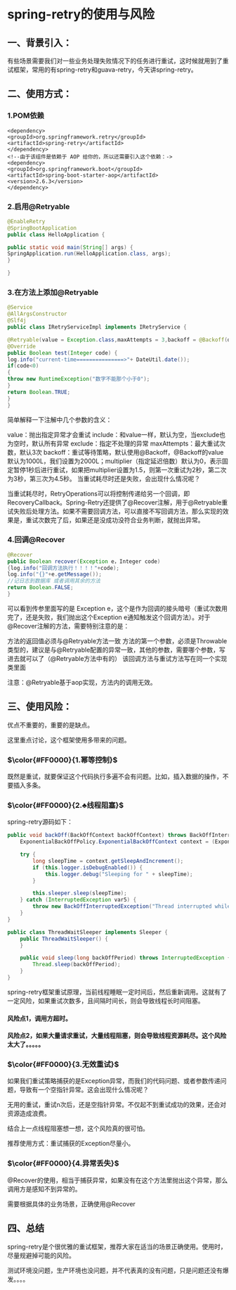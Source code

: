 # spring-retry的使用与风险



## 一、背景引入：
有些场景需要我们对一些业务处理失败情况下的任务进行重试，这时候就用到了重试框架，常用的有spring-retry和guava-retry，今天讲spring-retry。

## 二、使用方式：
### 1.POM依赖
```
<dependency>
<groupId>org.springframework.retry</groupId>
<artifactId>spring-retry</artifactId>
</dependency>
<!--由于该组件是依赖于 AOP 给你的，所以还需要引入这个依赖：->
<dependency>
<groupId>org.springframework.boot</groupId>
<artifactId>spring-boot-starter-aop</artifactId>
<version>2.6.3</version>
</dependency>
```


### 2.启用@Retryable
```java
@EnableRetry
@SpringBootApplication
public class HelloApplication {

public static void main(String[] args) {
SpringApplication.run(HelloApplication.class, args);
}

}
```


### 3.在方法上添加@Retryable
```java
@Service
@AllArgsConstructor
@Slf4j
public class IRetryServiceImpl implements IRetryService {

@Retryable(value = Exception.class,maxAttempts = 3,backoff = @Backoff(delay = 3600,multiplier = 1.5))
@Override
public Boolean test(Integer code) {
log.info("current-time===============>"+ DateUtil.date());
if(code<0)
{
throw new RuntimeException("数字不能那个小于0");
}
return Boolean.TRUE;
}
}
```


简单解释一下注解中几个参数的含义：

value：抛出指定异常才会重试
include：和value一样，默认为空，当exclude也为空时，默认所有异常
exclude：指定不处理的异常
maxAttempts：最大重试次数，默认3次
backoff：重试等待策略，默认使用@Backoff，@Backoff的value默认为1000L，我们设置为2000L；multiplier（指定延迟倍数）默认为0，表示固定暂停1秒后进行重试，如果把multiplier设置为1.5，则第一次重试为2秒，第二次为3秒，第三次为4.5秒。
当重试耗尽时还是失败，会出现什么情况呢？

当重试耗尽时，RetryOperations可以将控制传递给另一个回调，即RecoveryCallback。Spring-Retry还提供了@Recover注解，用于@Retryable重试失败后处理方法。如果不需要回调方法，可以直接不写回调方法，那么实现的效果是，重试次数完了后，如果还是没成功没符合业务判断，就抛出异常。

### 4.回调@Recover
```java
@Recover
public Boolean recover(Exception e，Integer code)
{log.info("回调方法执行！！！！"+code);
log.info("{}"+e.getMessage());
//记日志到数据库 或者调用其余的方法
return Boolean.FALSE;
}
```


可以看到传参里面写的是 Exception e，这个是作为回调的接头暗号（重试次数用完了，还是失败，我们抛出这个Exception e通知触发这个回调方法）。对于@Recover注解的方法，需要特别注意的是：

方法的返回值必须与@Retryable方法一致
方法的第一个参数，必须是Throwable类型的，建议是与@Retryable配置的异常一致，其他的参数，需要哪个参数，写进去就可以了（@Retryable方法中有的）
该回调方法与重试方法写在同一个实现类里面

注意：@Retryable基于aop实现，方法内的调用无效。

## 三、使用风险：
优点不重要的，重要的是缺点。

这里重点讨论，这个框架使用多带来的问题。

### $\color{#FF0000}{1.幂等控制}$ 
既然是重试，就要保证这个代码执行多遍不会有问题。比如，插入数据的操作，不要插入多条。

### $\color{#FF0000}{2.♣线程阻塞}$
spring-retry源码如下：
```java
public void backOff(BackOffContext backOffContext) throws BackOffInterruptedException {
    ExponentialBackOffPolicy.ExponentialBackOffContext context = (ExponentialBackOffPolicy.ExponentialBackOffContext)backOffContext;

    try {
        long sleepTime = context.getSleepAndIncrement();
        if (this.logger.isDebugEnabled()) {
            this.logger.debug("Sleeping for " + sleepTime);
        }

        this.sleeper.sleep(sleepTime);
    } catch (InterruptedException var5) {
        throw new BackOffInterruptedException("Thread interrupted while sleeping", var5);
    }
}
```
```java
public class ThreadWaitSleeper implements Sleeper {
    public ThreadWaitSleeper() {
    }

    public void sleep(long backOffPeriod) throws InterruptedException {
        Thread.sleep(backOffPeriod);
    }
}
```

spring-retry框架重试原理，当前线程睡眠一定时间后，然后重新调用。这就有了一定风险，如果重试次数多，且间隔时间长，则会导致线程长时间阻塞。

#### 风险点1，调用方超时。

#### 风险点2，如果大量请求重试，大量线程阻塞，则会导致线程资源耗尽。这个风险太大了。。。。。

### $\color{#FF0000}{3.无效重试}$
如果我们重试策略捕获的是Exception异常，而我们的代码问题、或者参数传递问题，导致有一个空指针异常。这会出现什么情况呢？

无用的重试，重试n次后，还是空指针异常。不仅起不到重试成功的效果，还会对资源造成浪费。

结合上一点线程阻塞想一想，这个风险真的很可怕。

推荐使用方式：重试捕获的Exception尽量小。

### $\color{#FF0000}{4.异常丢失}$
@Recover的使用，相当于捕获异常，如果没有在这个方法里抛出这个异常，那么调用方是感知不到异常的。

需要根据具体的业务场景，正确使用@Recover



## 四、总结


spring-retry是个很优雅的重试框架，推荐大家在适当的场景正确使用。使用时，尽量规避掉可能的风险。

测试环境没问题，生产环境也没问题，并不代表真的没有问题，只是问题还没有爆发。。。。
